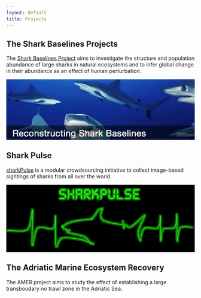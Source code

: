 ```yaml
---
layout: default
title: Projects
---
```


The Shark Baselines Projects
-----------------------------

The [Shark Baselines Project]("http://baseline.stanford.edu") aims to investigate the structure and population abundance of large sharks in natural ecosystems and to infer global change in their abundance as an effect of human perturbation.

<img src="/assets/sharkBaselines.png" alt="my image" width="700" align="center"> 

Shark Pulse
-----------

[sharkPulse](http://baseline.stanford.edu) is a modular crowdsourcing initiative to collect image-based sightings of sharks from all over the world.

<img src="/assets/sharkPulse2.png" alt="shark pulse" width="700" align="center"> 

The Adriatic Marine Ecosystem Recovery
--------------------------------------

The AMER project aims to study the effect of establishing a large transboudary no trawl zone in the Adriatic Sea.



